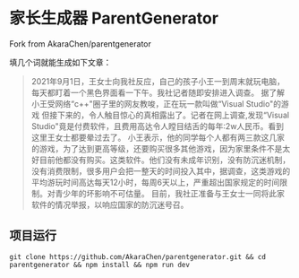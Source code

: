 # 家长生成器 ParentGenerator #

Fork from AkaraChen/parentgenerator

填几个词就能生成如下文章：

> 2021年9月1日，王女士向我社反应，自己的孩子小王一到周末就玩电脑，每天都盯着一个黑色界面看一下午。我社记者随即安排进入调查。
> 据了解小王受网络“c++"圈子里的网友教唆，正在玩一款叫做“Visual Studio"的游戏
> 但接下来的，令人触目惊心的真相露出了。记者在网上调查,发现“Visual Studio"竟是付费软件，且费用高达令人瞠目结舌的每年:2w人民币。看到这里王女士都要晕过去了。
> 小王表示，他的同学每个人都有两三款这几家的游戏，为了达到更高等级，还要购买很多其他游戏，因为家里条件不是太好目前他都没有购买。这类软件。他们没有未成年识别，没有防沉迷机制，没有消费限制，很多用户会把一整天的时间投入其中，据调查，这类游戏的平均游玩时间高达每天12小时，每周6天以上，严重超出国家规定的时间限制。对青少年的坏影响不可估量。
> 目前，我社正准备与王女士一同将此家软件的情况举报，以响应国家的防沉迷号召。

## 项目运行 ##

`git clone https://github.com/AkaraChen/parentgenerator.git && cd parentgenerator && npm install && npm run dev`
